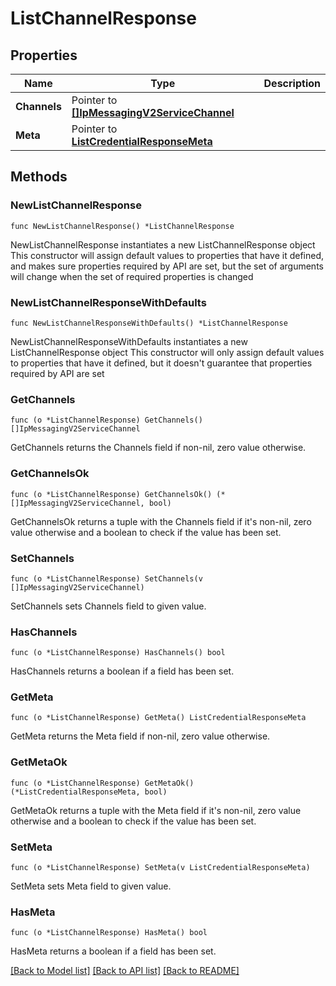 # ListChannelResponse

## Properties

Name | Type | Description
------------ | ------------- | -------------
**Channels** | Pointer to [**[]IpMessagingV2ServiceChannel**](IpMessagingV2ServiceChannel.md) |  | [optional] 
**Meta** | Pointer to [**ListCredentialResponseMeta**](ListCredentialResponse_meta.md) |  | [optional] 

## Methods

### NewListChannelResponse

`func NewListChannelResponse() *ListChannelResponse`

NewListChannelResponse instantiates a new ListChannelResponse object
This constructor will assign default values to properties that have it defined,
and makes sure properties required by API are set, but the set of arguments
will change when the set of required properties is changed

### NewListChannelResponseWithDefaults

`func NewListChannelResponseWithDefaults() *ListChannelResponse`

NewListChannelResponseWithDefaults instantiates a new ListChannelResponse object
This constructor will only assign default values to properties that have it defined,
but it doesn't guarantee that properties required by API are set

### GetChannels

`func (o *ListChannelResponse) GetChannels() []IpMessagingV2ServiceChannel`

GetChannels returns the Channels field if non-nil, zero value otherwise.

### GetChannelsOk

`func (o *ListChannelResponse) GetChannelsOk() (*[]IpMessagingV2ServiceChannel, bool)`

GetChannelsOk returns a tuple with the Channels field if it's non-nil, zero value otherwise
and a boolean to check if the value has been set.

### SetChannels

`func (o *ListChannelResponse) SetChannels(v []IpMessagingV2ServiceChannel)`

SetChannels sets Channels field to given value.

### HasChannels

`func (o *ListChannelResponse) HasChannels() bool`

HasChannels returns a boolean if a field has been set.

### GetMeta

`func (o *ListChannelResponse) GetMeta() ListCredentialResponseMeta`

GetMeta returns the Meta field if non-nil, zero value otherwise.

### GetMetaOk

`func (o *ListChannelResponse) GetMetaOk() (*ListCredentialResponseMeta, bool)`

GetMetaOk returns a tuple with the Meta field if it's non-nil, zero value otherwise
and a boolean to check if the value has been set.

### SetMeta

`func (o *ListChannelResponse) SetMeta(v ListCredentialResponseMeta)`

SetMeta sets Meta field to given value.

### HasMeta

`func (o *ListChannelResponse) HasMeta() bool`

HasMeta returns a boolean if a field has been set.


[[Back to Model list]](../README.md#documentation-for-models) [[Back to API list]](../README.md#documentation-for-api-endpoints) [[Back to README]](../README.md)


